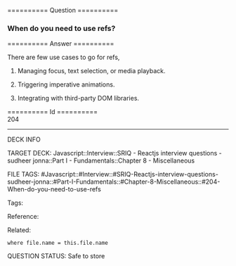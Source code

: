 ========== Question ==========  

### When do you need to use refs?  

========== Answer ==========  

There are few use cases to go for refs,

1.  Managing focus, text selection, or media playback.

2.  Triggering imperative animations.

3.  Integrating with third-party DOM libraries.

========== Id ==========  
204

---

DECK INFO

TARGET DECK: Javascript::Interview::SRIQ - Reactjs interview questions - sudheer jonna::Part I - Fundamentals::Chapter 8 - Miscellaneous

FILE TAGS: #Javascript::#Interview::#SRIQ-Reactjs-interview-questions-sudheer-jonna::#Part-I-Fundamentals::#Chapter-8-Miscellaneous::#204-When-do-you-need-to-use-refs

Tags:

Reference:

Related:

```dataview
where file.name = this.file.name
```

QUESTION STATUS: Safe to store
